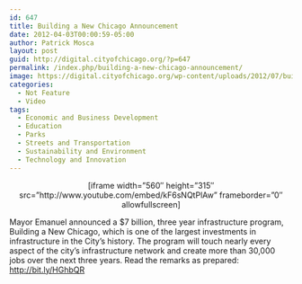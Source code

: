 ```yaml
---
id: 647
title: Building a New Chicago Announcement
date: 2012-04-03T00:00:59-05:00
author: Patrick Mosca
layout: post
guid: http://digital.cityofchicago.org/?p=647
permalink: /index.php/building-a-new-chicago-announcement/
image: https://digital.cityofchicago.org/wp-content/uploads/2012/07/building-a-new-chicago-thumb.jpg
categories:
  - Not Feature
  - Video
tags:
  - Economic and Business Development
  - Education
  - Parks
  - Streets and Transportation
  - Sustainability and Environment
  - Technology and Innovation
---
```

<p style="text-align: center;">
  [iframe width=&#8221;560&#8243; height=&#8221;315&#8243; src=&#8221;http://www.youtube.com/embed/kF6sNQtPlAw&#8221; frameborder=&#8221;0&#8243; allowfullscreen]
</p>

Mayor Emanuel announced a $7 billion, three year infrastructure program, Building a New Chicago, which is one of the largest investments in infrastructure in the City&#8217;s history. The program will touch nearly every aspect of the city&#8217;s infrastructure network and create more than 30,000 jobs over the next three years. Read the remarks as prepared: <a title="http://bit.ly/HGhbQR" dir="ltr" href="http://bit.ly/HGhbQR" rel="nofollow" target="_blank">http://bit.ly/HGhbQR</a>